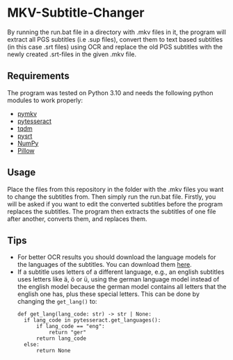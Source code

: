 # MKV-Subtitle-Changer

By running the run.bat file in a directory with .mkv files in it, the program will extract all PGS subtitles (i.e .sup files), convert them to text based subtitles (in this case .srt files) using OCR and replace the old PGS subtitles with the newly created .srt-files in the given .mkv file.

## Requirements
The program was tested on Python 3.10 and needs the following python modules to work properly:
- [pymkv](https://github.com/sheldonkwoodward/pymkv)
- [pytesseract](https://github.com/madmaze/pytesseract)
- [tqdm](https://github.com/tqdm/tqdm)
- [pysrt](https://github.com/byroot/pysrt)
- [NumPy](https://numpy.org/)
- [Pillow](https://github.com/python-pillow/Pillow)

## Usage
Place the files from this repository in the folder with the .mkv files you want to change the subtitles from. Then simply run the run.bat file. Firstly, you will be asked if you want to edit the converted subtitles before the program replaces the subtitles. The program then extracts the subtitles of one file after another, converts them, and replaces them.

## Tips
- For better OCR results you should download the language models for the languages of the subtitles. You can download them [here](https://tesseract-ocr.github.io/tessdoc/Data-Files.html).
- If a subtitle uses letters of a different language, e.g., an english subtitles uses letters like ä, ö or ü, using the german language model instead of the english model because the german model contains all letters that the english one has, plus these special letters. This can be done by changing the `get_lang()` to:
  ```
  def get_lang(lang_code: str) -> str | None: 
    if lang_code in pytesseract.get_languages(): 
        if lang_code == "eng":
            return "ger"
        return lang_code
    else:
        return None
  ```
